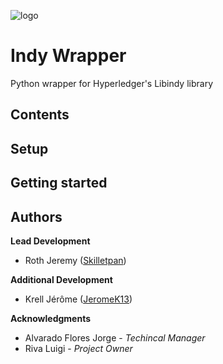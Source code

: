 ![logo](https://www.hyperledger.org/wp-content/uploads/2016/09/logo_hl_new.png)

#   Indy Wrapper

Python wrapper for Hyperledger's Libindy library

##  Contents


##  Setup


##  Getting started


##  Authors

**Lead Development**
*   Roth Jeremy ([Skilletpan](https://github.com/Skilletpan))

**Additional Development**
*   Krell Jérôme ([JeromeK13](https://github.com/JeromeK13))

**Acknowledgments**
*   Alvarado Flores Jorge - *Techincal Manager*
*   Riva Luigi - *Project Owner*